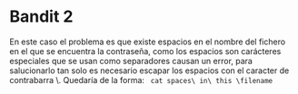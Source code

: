 # Bandit 2
En este caso el problema es que existe espacios en el nombre del fichero en el que se encuentra la contraseña, como los espacios son carácteres especiales que se usan como separadores causan un error, para salucionarlo tan solo es necesario escapar los espacios con el caracter  de contrabarra \\.
Quedaría de la forma: ``` cat spaces\ in\ this \filename```
